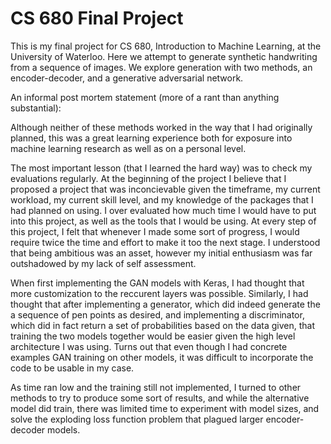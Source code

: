 # CS 680 Final Project

This is my final project for CS 680, Introduction to Machine Learning, at the University of Waterloo. Here we attempt to generate synthetic handwriting from a sequence of images. We explore generation with two methods, an encoder-decoder, and a generative adversarial network.




An informal post mortem statement (more of a rant than anything substantial):

Although neither of these methods worked in the way that I had originally planned, this was a great learning experience both for exposure into machine learning research as well as on a personal level.

The most important lesson (that I learned the hard way) was to check my evaluations regularly. At the beginning of the project I believe that I proposed a project that was inconcievable given the timeframe, my current workload, my current skill level, and my knowledge of the packages that I had planned on using. I over evaluated how much time I would have to put into this project, as well as the tools that I would be using. At every step of this project, I felt that whenever I made some sort of progress, I would require twice the time and effort to make it too the next stage. I understood that being ambitious was an asset, however my initial enthusiasm was far outshadowed by my lack of self assessment.

When first implementing the GAN models with Keras, I had thought that more customization to the reccurent layers was possible. Similarly, I had thought that after implementing a generator, which did indeed generate the a sequence of pen points as desired, and implementing a discriminator, which did in fact return a set of probabilities based on the data given, that training the two models together would be easier given the high level architecture I was using. Turns out that even though I had concrete examples GAN training on other models, it was difficult to incorporate the code to be usable in my case.

As time ran low and the training still not implemented, I turned to other methods to try to produce some sort of results, and while the alternative model did train, there was limited time to experiment with model sizes, and solve the exploding loss function problem that plagued larger encoder-decoder models.
